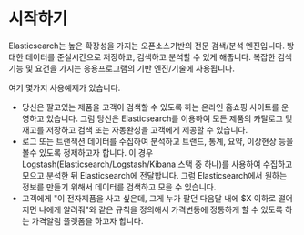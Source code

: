 # 시작하기

Elasticsearch는 높은 확장성을 가지는 오픈소스기반의 전문 검색/분석 엔진입니다. 방대한 데이터를 준실시간으로 저장하고, 검색하고 분석할 수 있게 해줍니다. 복잡한 검색 기능 및 요건을 가지는 응용프로그램의 기반 엔진/기술에 사용됩니다.

여기 몇가지 사용예제가 있습니다.
* 당신은 팔고있는 제품을 고객이 검색할 수 있도록 하는 온라인 홈쇼핑 사이트를 운영하고 있습니다. 그럼 당신은 Elasticsearch를 이용하여 모든 제품의 카탈로그 및 재고를 저장하고 검색 또는 자동완성을 고객에게 제공할 수 있습니다.
* 로그 또는 트랜잭션 데이터를 수집하여 분석하고 트랜드, 통계, 요약, 이상현상 등을 볼수 있도록 정제하고자 합니다. 이 경우 Logstash(Elasticsearch/Logstash/Kibana 스택 중 하나)를 사용하여 수집하고 모으고 분석한 뒤 Elasticsearch에 전달합니다. 그럼 Elasticsearch에서 원하는 정보를 만들기 위해서 데이터를 검색하고 모을 수 있습니다.
* 고객에게 "이 전자제품을 사고 싶은데, 그게 누가 팔던 다음달 내에 $X 이하로 떨어지면 나에게 알려줘"와 같은 규칙을 정의해서 가격변동에 정통하게 할 수 있도록 하는 가격알림 플랫폼을 하고자 합니다. 